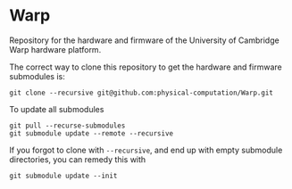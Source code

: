 Warp
====
Repository for the hardware and firmware of the University of Cambridge Warp hardware platform.

The correct way to clone this repository to get the hardware and firmware submodules is:

	git clone --recursive git@github.com:physical-computation/Warp.git

To update all submodules

	git pull --recurse-submodules
	git submodule update --remote --recursive

If you forgot to clone with `--recursive`, and end up with empty submodule directories, you can remedy this with

	git submodule update --init
